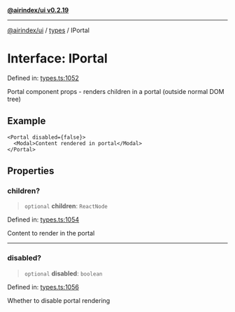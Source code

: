 [**@airindex/ui v0.2.19**](../../README.md)

***

[@airindex/ui](../../README.md) / [types](../README.md) / IPortal

# Interface: IPortal

Defined in: [types.ts:1052](https://github.com/airindex-app/ui/blob/main/src/types.ts#L1052)

Portal component props - renders children in a portal (outside normal DOM tree)

## Example

```tsx
<Portal disabled={false}>
  <Modal>Content rendered in portal</Modal>
</Portal>
```

## Properties

### children?

> `optional` **children**: `ReactNode`

Defined in: [types.ts:1054](https://github.com/airindex-app/ui/blob/main/src/types.ts#L1054)

Content to render in the portal

***

### disabled?

> `optional` **disabled**: `boolean`

Defined in: [types.ts:1056](https://github.com/airindex-app/ui/blob/main/src/types.ts#L1056)

Whether to disable portal rendering

